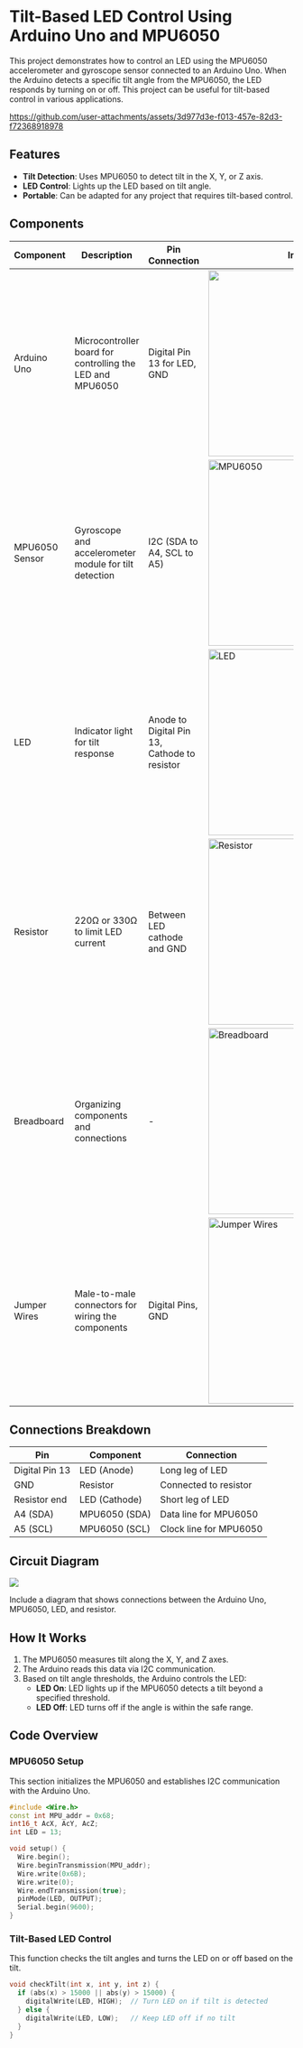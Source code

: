 # Tilt-Based LED Control Using Arduino Uno and MPU6050

This project demonstrates how to control an LED using the MPU6050 accelerometer and gyroscope sensor connected to an Arduino Uno. When the Arduino detects a specific tilt angle from the MPU6050, the LED responds by turning on or off. This project can be useful for tilt-based control in various applications.

https://github.com/user-attachments/assets/3d977d3e-f013-457e-82d3-f72368918978


## Features
- **Tilt Detection**: Uses MPU6050 to detect tilt in the X, Y, or Z axis.
- **LED Control**: Lights up the LED based on tilt angle.
- **Portable**: Can be adapted for any project that requires tilt-based control.

## Components 

| Component           | Description                                             | Pin Connection                | Image                                       |
|---------------------|---------------------------------------------------------|-------------------------------|---------------------------------------------|
| Arduino Uno         | Microcontroller board for controlling the LED and MPU6050 | Digital Pin 13 for LED, GND   | <img src="https://github.com/user-attachments/assets/a1a7b740-eb80-467c-aaae-e88018584c9d" width="330"> |
| MPU6050 Sensor      | Gyroscope and accelerometer module for tilt detection   | I2C (SDA to A4, SCL to A5)     | <img src="https://github.com/user-attachments/assets/62f5f655-a1e6-48eb-b8ba-319de83b77c3" alt="MPU6050" width="330"> |
| LED                 | Indicator light for tilt response                        | Anode to Digital Pin 13, Cathode to resistor | <img src="https://github.com/user-attachments/assets/265a4442-a139-4051-82f5-eb93e849d90a" alt="LED" width="330">  |
| Resistor            | 220Ω or 330Ω to limit LED current                       | Between LED cathode and GND    | <img src="https://github.com/user-attachments/assets/ce9a677e-3ba4-4b60-9420-2f1fa8915891" alt="Resistor" width="330">  |
| Breadboard          | Organizing components and connections                   | -                             | <img src="https://github.com/user-attachments/assets/0b694d76-3eea-4123-a352-6cec240d29b1" alt="Breadboard" width="330">  |
| Jumper Wires        | Male-to-male connectors for wiring the components       | Digital Pins, GND              | <img src="https://github.com/user-attachments/assets/b21f7fa1-e0f0-46e0-b93c-fa01bac3a849" alt="Jumper Wires" width="330">  |


## Connections Breakdown

| **Pin**      | **Component**    | **Connection**         |
|--------------|------------------|------------------------|
| Digital Pin 13 | LED (Anode)    | Long leg of LED       |
| GND          | Resistor         | Connected to resistor |
| Resistor end | LED (Cathode)    | Short leg of LED      |
| A4 (SDA)     | MPU6050 (SDA)    | Data line for MPU6050 |
| A5 (SCL)     | MPU6050 (SCL)    | Clock line for MPU6050 |

## Circuit Diagram
<img src="https://github.com/user-attachments/assets/1299b173-764b-415f-aef3-6cea27840ccd">

Include a diagram that shows connections between the Arduino Uno, MPU6050, LED, and resistor.
## How It Works
1. The MPU6050 measures tilt along the X, Y, and Z axes.
2. The Arduino reads this data via I2C communication.
3. Based on tilt angle thresholds, the Arduino controls the LED:
   - **LED On**: LED lights up if the MPU6050 detects a tilt beyond a specified threshold.
   - **LED Off**: LED turns off if the angle is within the safe range.

## Code Overview

### MPU6050 Setup
This section initializes the MPU6050 and establishes I2C communication with the Arduino Uno.

```cpp
#include <Wire.h>
const int MPU_addr = 0x68;
int16_t AcX, AcY, AcZ;
int LED = 13;

void setup() {
  Wire.begin();
  Wire.beginTransmission(MPU_addr);
  Wire.write(0x6B);
  Wire.write(0);
  Wire.endTransmission(true);
  pinMode(LED, OUTPUT);
  Serial.begin(9600);
}

```

### Tilt-Based LED Control
This function checks the tilt angles and turns the LED on or off based on the tilt.

```cpp
void checkTilt(int x, int y, int z) {
  if (abs(x) > 15000 || abs(y) > 15000) {
    digitalWrite(LED, HIGH);  // Turn LED on if tilt is detected
  } else {
    digitalWrite(LED, LOW);   // Keep LED off if no tilt
  }
}

```


